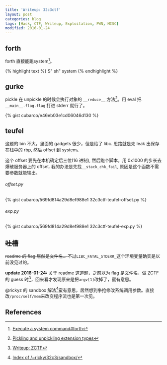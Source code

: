 ```yaml
---
title: 'Writeup: 32c3ctf'
layout: post
categories: blog
tags: [Hack, CTF, Writeup, Exploitation, PWN, MISC]
modified: 2016-01-24
---
```


## forth

forth 直接能跑system[^1]。

{% highlight text %}
S" sh" system
{% endhighlight %}

## gurke

pickle 在 unpickle 的时候会执行对象的 `__reduce__` 方法[^2]。用 eval 把 `__main__.flag.flag` 打进 stderr 就行了。

{% gist cubarco/e46eb03e1cd06046d130 %}

## teufel

这题的 bin 不大，里面的 gadgets 很少，但是给了 libc. 思路就是先 leak 出保存在栈中的 rbp, 然后 offset 到 system。

这个 offset 要先在本机确定后三位(16 进制), 然后跑个脚本，用 0x1000 的步长去爆破服务器上的 offset. 我的办法是先找`__stack_chk_fail`, 原因是这个函数不需要参数就能输出。

###### offset.py

{% gist cubarco/569fd814a29d8ef988e1 32c3ctf-teufel-offset.py %}

###### exp.py

{% gist cubarco/569fd814a29d8ef988e1 32c3ctf-teufel-exp.py %}

## <del>吐槽</del>

<del>readme 的 flag 居然是文件名... </del>不过`LIBC_FATAL_STDERR_`这个环境变量确实是以前没见过的。

**update 2016-01-24:** 关于 readme 这道题，之前以为 flag 是文件名，做 ZCTF 的 guess 时[^3]，回来看才发现原来是把`argv[1]`改掉了，蛮有意思。

@rickyz 的 sandbox 解法[^4]蛮有意思，居然想到争抢修改系统调用参数。直接改`/proc/self/mem`来改变程序流也是第一次见。

## References

[^1]: [Execute a system command#forth](http://rosettacode.org/wiki/Execute_a_system_command#Forth)
[^2]: [Pickling and unpickling extension types](https://docs.python.org/2/library/pickle.html#object.__reduce__)
[^3]: [Writeup: ZCTF](https://cubl.in/blog/2016/01/writeup-zctf/)
[^4]: [Index of /~ricky/32c3/sandbox/](https://rzhou.org/~ricky/32c3/sandbox/)
